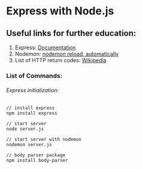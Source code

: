 # Express with Node.js

## Useful links for further education:
1. Express: [Documentation](https://expressjs.com)
2. Nodemon: [nodemon reload, automatically](https://nodemon.io)
3. List of HTTP return codes: [Wikipedia](https://en.wikipedia.org/wiki/List_of_HTTP_status_codes)

### List of Commands:

###### Express initialization:
```
// install express
npm install express

// start server
node server.js

// start server with nodemon
nodemon server.js

// body parser package
npm install body-parser
```
